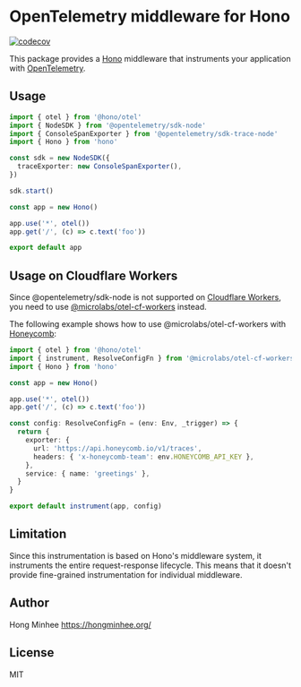 # OpenTelemetry middleware for Hono

[![codecov](https://codecov.io/github/honojs/middleware/graph/badge.svg?flag=otel)](https://codecov.io/github/honojs/middleware)

This package provides a [Hono](https://hono.dev/) middleware that instruments your application with [OpenTelemetry](https://opentelemetry.io/).

## Usage

```ts
import { otel } from '@hono/otel'
import { NodeSDK } from '@opentelemetry/sdk-node'
import { ConsoleSpanExporter } from '@opentelemetry/sdk-trace-node'
import { Hono } from 'hono'

const sdk = new NodeSDK({
  traceExporter: new ConsoleSpanExporter(),
})

sdk.start()

const app = new Hono()

app.use('*', otel())
app.get('/', (c) => c.text('foo'))

export default app
```

## Usage on Cloudflare Workers

Since @opentelemetry/sdk-node is not supported on [Cloudflare Workers](https://workers.cloudflare.com/), you need to use [@microlabs/otel-cf-workers](https://github.com/evanderkoogh/otel-cf-workers) instead.

The following example shows how to use @microlabs/otel-cf-workers with [Honeycomb](https://www.honeycomb.io/):

```ts
import { otel } from '@hono/otel'
import { instrument, ResolveConfigFn } from '@microlabs/otel-cf-workers'
import { Hono } from 'hono'

const app = new Hono()

app.use('*', otel())
app.get('/', (c) => c.text('foo'))

const config: ResolveConfigFn = (env: Env, _trigger) => {
  return {
    exporter: {
      url: 'https://api.honeycomb.io/v1/traces',
      headers: { 'x-honeycomb-team': env.HONEYCOMB_API_KEY },
    },
    service: { name: 'greetings' },
  }
}

export default instrument(app, config)
```

## Limitation

Since this instrumentation is based on Hono's middleware system, it instruments the entire request-response lifecycle. This means that it doesn't provide fine-grained instrumentation for individual middleware.

## Author

Hong Minhee <https://hongminhee.org/>

## License

MIT
